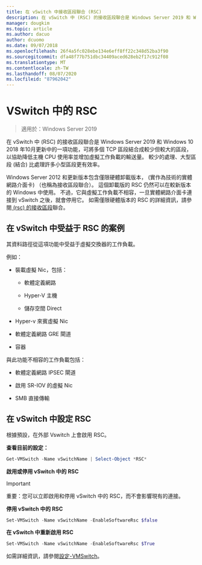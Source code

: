 ```yaml
---
title: 在 vSwitch 中接收區段聯合 (RSC)
description: 在 vSwitch 中 (RSC) 的接收區段聯合是 Windows Server 2019 和 Windows 10 2018 年10月更新中的一項功能，可將多個 TCP 區段結合成較少但較大的區段，以協助降低主機 CPU 使用率並增加虛擬工作負載的輸送量。 較少的處理、大型區段 (結合) 比處理許多小型區段更有效率。
manager: dougkim
ms.topic: article
ms.author: dacuo
author: dcuomo
ms.date: 09/07/2018
ms.openlocfilehash: 26f4a5fc028ebe134e6eff8ff22c348d52ba3f90
ms.sourcegitcommit: dfa48f77b751dbc34409aced628eb2f17c912f08
ms.translationtype: MT
ms.contentlocale: zh-TW
ms.lasthandoff: 08/07/2020
ms.locfileid: "87962042"
---
```

# <a name="rsc-in-the-vswitch"></a>VSwitch 中的 RSC
>適用於：Windows Server 2019

在 vSwitch 中 (RSC) 的接收區段聯合是 Windows Server 2019 和 Windows 10 2018 年10月更新中的一項功能，可將多個 TCP 區段結合成較少但較大的區段，以協助降低主機 CPU 使用率並增加虛擬工作負載的輸送量。 較少的處理、大型區段 (結合) 比處理許多小型區段更有效率。

Windows Server 2012 和更新版本包含僅限硬體卸載版本， (實作為技術的實體網路介面卡) （也稱為接收區段聯合）。 這個卸載版的 RSC 仍然可以在較新版本的 Windows 中使用。 不過，它與虛擬工作負載不相容，一旦實體網路介面卡連接到 vSwitch 之後，就會停用它。 如需僅限硬體版本的 RSC 的詳細資訊，請參閱[ (rsc) 的接收區段](/previous-versions/windows/it-pro/windows-server-2012-R2-and-2012/hh997024(v=ws.11))聯合。

## <a name="scenarios-that-benefit-from-rsc-in-the-vswitch"></a>在 vSwitch 中受益于 RSC 的案例

其資料路徑從這項功能中受益于虛擬交換器的工作負載。

例如：

-   裝載虛擬 Nic，包括：

    -   軟體定義網路

    -   Hyper-V 主機

    -   儲存空間 Direct

-   Hyper-v 來賓虛擬 Nic

-   軟體定義網路 GRE 閘道

-   容器

與此功能不相容的工作負載包括：

-   軟體定義網路 IPSEC 閘道

-   啟用 SR-IOV 的虛擬 Nic

-   SMB 直接傳輸

## <a name="configure-rsc-in-the-vswitch"></a>在 vSwitch 中設定 RSC


根據預設，在外部 Vswitch 上會啟用 RSC。

**查看目前的設定：**

```PowerShell
Get-VMSwitch -Name vSwitchName | Select-Object *RSC*
```

**啟用或停用 vSwitch 中的 RSC**


>[!IMPORTANT]
>重要：您可以立即啟用和停用 vSwitch 中的 RSC，而不會影響現有的連接。


**停用 vSwitch 中的 RSC**

```PowerShell
Set-VMSwitch -Name vSwitchName -EnableSoftwareRsc $false
```

**在 vSwitch 中重新啟用 RSC**

```PowerShell
Set-VMSwitch -Name vSwitchName -EnableSoftwareRsc $True
```
如需詳細資訊，請參閱[設定-VMSwitch](https://docs.microsoft.com/powershell/module/hyper-v/set-vmswitch?view=win10-ps)。
